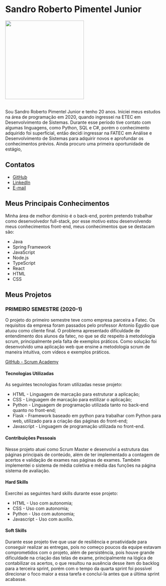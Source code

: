 # Sandro Roberto Pimentel Junior

<img src="https://github.com/user-attachments/assets/a101d5a8-74ec-4664-a8e9-1b82e6d60175" width="250"/> 

<br>
<br>

Sou Sandro Roberto Pimentel Junior e tenho 20 anos. Iniciei meus estudos na área de programação em 2020, quando ingressei na ETEC em Desenvolvimento de Sistemas. Durante esse período tive contato com algumas linguagens, como Python, SQL e C#, porém o conhecimento adquirido foi superficial, então decidi ingressar na FATEC em Análise e Desenvolvimento de Sistemas para adquirir novos e aprofundar os conhecimentos prévios. 
Ainda procuro uma primeira oportunidade de estágio, 

## Contatos

- [GitHub](https://github.com/Sandro-Pimentel)
- [LinkedIn](https://www.linkedin.com/in/sandro-roberto-pimentel-junior-1287a3254/)
- [E-mail](mailto:sandro.pimentel.junior@gmail.com)

## Meus Principais Conhecimentos

Minha área de melhor domínio é o back-end, porém pretendo trabalhar como desenvolvedor full-stack, por esse motivo estou desenvolvendo meus conhecimentos front-end, meus conhecimentos que se destacam são:

- Java
- Spring Framework
- JavaScript
- Node.js
- TypeScript
- React
- HTML
- CSS
  
## Meus Projetos

### PRIMEIRO SEMESTRE (2020-1)

O projeto do primeiro semestre teve como empresa parceira a Fatec. Os requisitos da empresa foram passados pelo professor Antonio Egydio que atuou como cliente final.
O problema apresentado dificuldade de entendimento dos alunos da fatec, no que se diz respeito à metodologia scrum, principalmente pela falta de exemplos práticos.
Como solução foi desenvolvido uma aplicação web que ensine a metodologia scrum de maneira intuitiva, com vídeos e exemplos práticos.

[GitHub - Scrum Academy](https://github.com/Sandro-Pimentel/AReS)


#### Tecnologias Utilizadas

As seguintes tecnologias foram utilizadas nesse projeto:

- HTML - Linguagem de marcação para estruturar a aplicação;
- CSS - Linguagem de marcação para estilizar o aplicação;
- Python - Linguagem de programação utilizada tanto no back-end quanto no front-end;
- Flask - Framework baseado em python para trabalhar com Python para web, utilizado para a criação das páginas do front-end;
- Javascript - Linguagem de programação utilizada no front-end.

#### Contribuições Pessoais

Nesse projeto atuei como Scrum Master e desenvolvi a estrutura das páginas principais de conteúdo, além de ter implementado a contagem de acertos e validação de exames nas páginas de exames. Também implementei o sistema de média coletiva e média das funções na página sistema de avaliação.

#### Hard Skills

Exercitei as seguintes hard skills durante esse projeto:

- HTML - Uso com autonomia;
- CSS - Uso com autonomia;
- Python - Uso com autonomia;
- Javascript - Uso com auxílio.

#### Soft Skills

Durante esse projeto tive que usar de resiliência e proatividade para conseguir realizar as entregas, pois no começo poucos da equipe estavam comprometidos com o projeto, além de persistência, pois houve grande dificuldade na criação das telas de exame, principalmente na lógica de contabilizar os acertos, o que resultou na ausência desse item do backlog para a terceira sprint, porém com o tempo da quarta sprint foi possível direcionar o foco maior a essa tarefa e concluí-la antes que a última sprint acabasse.
